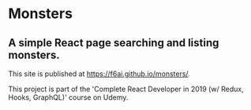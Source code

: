# Monsters
## A simple React page searching and listing monsters.

This site is published at https://f6ai.github.io/monsters/.

This project is part of the 'Complete React Developer in 2019 (w/ Redux, Hooks, GraphQL)' course on Udemy. 
